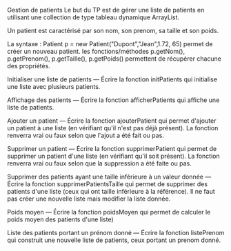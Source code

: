 Gestion de patients
Le but du TP est de gérer une liste de patients en utilisant une collection de type tableau dynamique ArrayList.

Un patient est caractérisé par son nom, son prenom, sa taille et son poids.

La syntaxe : Patient p = new Patient("Dupont","Jean",1.72, 65)
permet de créer un nouveau patient.
les fonctions/méthodes p.getNom(), p.getPrenom(), p.getTaille(), p.getPoids() permettent de récupérer chacune des propriétés.

Initialiser une liste de patients
— Écrire la fonction initPatients qui initialise une liste avec plusieurs patients.

Affichage des patients
— Écrire la fonction afficherPatients qui affiche une liste de patients.

Ajouter un patient
— Écrire la fonction ajouterPatient qui permet d'ajouter un patient à une liste (en vérifiant qu'il n'est pas déjà présent).
La fonction renverra vrai ou faux selon que l'ajout a été fait ou pas.

Supprimer un patient
— Écrire la fonction supprimerPatient qui permet de supprimer un patient d'une liste (en vérifiant qu'il soit présent).
La fonction renverra vrai ou faux selon que la suppression a été faite ou pas.

Supprimer des patients ayant une taille inférieure à un valeur donnée
— Écrire la fonction supprimerPatientsTaille qui permet de supprimer des patients d'une liste (ceux qui ont taille inférieure à la référence). Il ne faut pas créer une nouvelle liste mais modifier la liste donnée.

Poids moyen
— Écrire la fonction poidsMoyen qui permet de calculer le poids moyen des patients d'une liste)

Liste des patients portant un prénom donné
— Écrire la fonction listePrenom qui construit une nouvelle liste de patients, ceux portant un prenom donné.